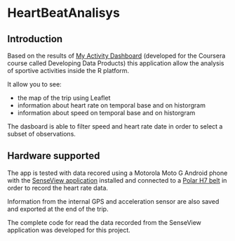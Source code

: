 # HeartBeatAnalisys

## Introduction
Based on the results of [My Activity Dashboard](https://valerio-vaccaro.shinyapps.io/MyActivityDashboard/) (developed for the Coursera course called Developing Data Products) this application allow the analysis of sportive activities inside the R platform.

It allow you to see:

- the map of the trip using Leaflet
- information about heart rate on temporal base and on historgram
- information about speed on temporal base and on historgram

The dasboard is able to filter speed and heart rate date in order to select a subset of observations.
 
## Hardware supported 
The app is tested with data recored using a Motorola Moto G Android phone with the [SenseView application](https://play.google.com/store/apps/details?id=si.mobili.senseview) installed and connected to a [Polar H7 belt](http://www.polar.com/us-en/products/accessories/H7_heart_rate_sensor) in order to record the heart rate data. 

Information from the internal GPS and acceleration sensor are also saved and exported at the end of the trip.

The complete code for read the data recorded from the SenseView application was developed for this project.
